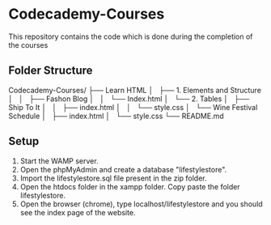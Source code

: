 # Codecademy-Courses

This repository contains the code which is done during the completion of the courses

## Folder Structure

Codecademy-Courses/
  ├── Learn HTML
  │   ├── 1. Elements and Structure
  │   │   ├── Fashon Blog
  │   │   └── Index.html
  │   └── 2. Tables
  │       ├── Ship To It
  │       │   ├── index.html
  │       │   └── style.css
  │       └── Wine Festival Schedule
  │           ├── index.html
  │           └── style.css
  └── README.md

## Setup

1. Start the WAMP server.
2. Open the phpMyAdmin and create a database "lifestylestore". 
3. Import the lifestylestore.sql file present in the zip folder.
4. Open the htdocs folder in the xampp folder. Copy paste the folder lifestylestore.
5. Open the browser (chrome), type localhost/lifestylestore and you should see the index page of the website.
